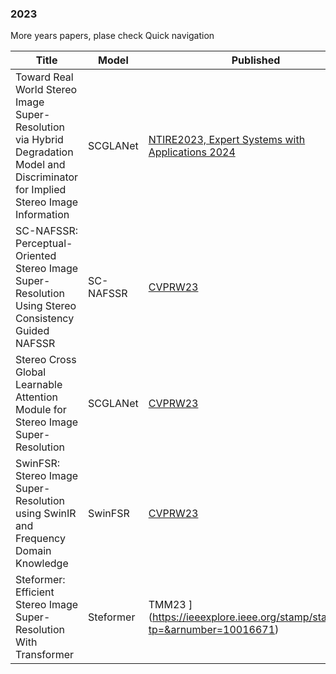 

### 2023
More years papers, plase check Quick navigation

| Title                  | Model                  | Published                                                    | Code                                                         | Keywords                                                     | 
| ---------------------- | ---------------------- | ------------------------------------------------------------ | ------------------------------------------------------------ | ------------------------------------------------------------ | 
|Toward Real World Stereo Image Super-Resolution via Hybrid Degradation Model and Discriminator for Implied Stereo Image Information        | SCGLANet            | [NTIRE2023, Expert Systems with Applications 2024](https://arxiv.org/pdf/2312.07934v1)            | [code](https://github.com/fzuzyb/SCGLANet)              | Stereo Image Super-Resolution, Real-World, Disparity, Visual Perception      | 
|SC-NAFSSR: Perceptual-Oriented Stereo Image Super-Resolution Using Stereo Consistency Guided NAFSSR        | SC-NAFSSR            | [CVPRW23 ](https://openaccess.thecvf.com/content/CVPR2023W/NTIRE/papers/Qiu_SC-NAFSSR_Perceptual-Oriented_Stereo_Image_Super-Resolution_Using_Stereo_Consistency_Guided_NAFSSR_CVPRW_2023_paper.pdf)            | [code](https://github.com/FVL2020/SC-NAFSSR)              | -      | 
| Stereo Cross Global Learnable Attention Module for Stereo Image Super-Resolution        | SCGLANet           | [CVPRW23 ](https://openaccess.thecvf.com/content/CVPR2023W/NTIRE/papers/Zhou_Stereo_Cross_Global_Learnable_Attention_Module_for_Stereo_Image_Super-Resolution_CVPRW_2023_paper.pdf)            | [code](https://github.com/fzuzyb/SCGLANet)              | -      | 
|  SwinFSR: Stereo Image Super-Resolution using SwinIR and Frequency Domain Knowledge        | SwinFSR           | [CVPRW23 ](https://openaccess.thecvf.com/content/CVPR2023W/NTIRE/papers/Chen_SwinFSR_Stereo_Image_Super-Resolution_Using_SwinIR_and_Frequency_Domain_Knowledge_CVPRW_2023_paper.pdf)            | [code](https://github.com/GoKerrChen/SwinFSR)              | [NTIRE@CVPR 2023 Stereo Image Super-Resolution Challenge](https://github.com/The-Learning-And-Vision-Atelier-LAVA/Stereo-Image-SR/tree/NTIRE2023)       | 
|  Steformer: Efficient Stereo Image Super-Resolution With Transformer        | Steformer           | TMM23 ](https://ieeexplore.ieee.org/stamp/stamp.jsp?tp=&arnumber=10016671)            | -              | Stereo image processing, image super-resolution,  transformer       | 

